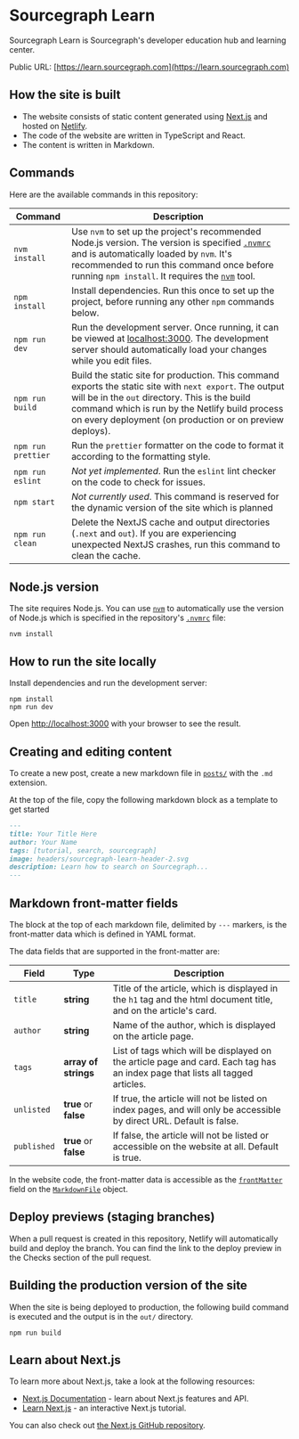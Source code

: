 # Sourcegraph Learn

Sourcegraph Learn is Sourcegraph's developer education hub and learning center.

Public URL: [https://learn.sourcegraph.com](https://learn.sourcegraph.com)

## How the site is built

- The website consists of static content generated using [Next.js](https://nextjs.org) and hosted on [Netlify](https://www.netlify.com/).
- The code of the website are written in TypeScript and React.
- The content is written in Markdown.

## Commands

Here are the available commands in this repository:

| Command            | Description                                                                                                                                                                                                                                                                             |
| ------------------ | --------------------------------------------------------------------------------------------------------------------------------------------------------------------------------------------------------------------------------------------------------------------------------------- |
| `nvm install`      | Use `nvm` to set up the project's recommended Node.js version. The version is specified [`.nvmrc`](./.nvmrc) and is automatically loaded by `nvm`. It's recommended to run this command once before running `npm install`. It requires the [`nvm`](https://github.com/nvm-sh/nvm) tool. |
| `npm install`      | Install dependencies. Run this once to set up the project, before running any other `npm` commands below.                                                                                                                                                                               |
| `npm run dev`      | Run the development server. Once running, it can be viewed at [localhost:3000](http://localhost:3000). The development server should automatically load your changes while you edit files.                                                                                              |
| `npm run build`    | Build the static site for production. This command exports the static site with `next export`. The output will be in the `out` directory. This is the build command which is run by the Netlify build process on every deployment (on production or on preview deploys).                |
| `npm run prettier` | Run the `prettier` formatter on the code to format it according to the formatting style.                                                                                                                                                                                                |
| `npm run eslint`   | _Not yet implemented_. Run the `eslint` lint checker on the code to check for issues.                                                                                                                                                                                                   |
| `npm start`        | _Not currently used_. This command is reserved for the dynamic version of the site which is planned                                                                                                                                                                                     |
| `npm run clean`    | Delete the NextJS cache and output directories (`.next` and `out`). If you are experiencing unexpected NextJS crashes, run this command to clean the cache.                                                                                                                             |

## Node.js version

The site requires Node.js. You can use [`nvm`](https://github.com/nvm-sh/nvm) to automatically use the version of Node.js which is specified in the repository's [`.nvmrc`](./.nvmrc) file:

```
nvm install
```

## How to run the site locally

Install dependencies and run the development server:

```
npm install
npm run dev
```

Open [http://localhost:3000](http://localhost:3000) with your browser to see the result.

## Creating and editing content

To create a new post, create a new markdown file in [`posts/`](./posts) with the `.md` extension.

At the top of the file, copy the following markdown block as a template to get started

```md
---
title: Your Title Here
author: Your Name
tags: [tutorial, search, sourcegraph]
image: headers/sourcegraph-learn-header-2.svg
description: Learn how to search on Sourcegraph...
---
```

## Markdown front-matter fields

The block at the top of each markdown file, delimited by `---` markers, is the front-matter data which is defined in YAML format.

The data fields that are supported in the front-matter are:

| Field | Type | Description |
| --- | --- | --- |
| `title` | **string** | Title of the article, which is displayed in the `h1` tag and the html document title, and on the article's card. |
| `author` | **string** | Name of the author, which is displayed on the article page. |
| `tags` | **array of strings** | List of tags which will be displayed on the article page and card. Each tag has an index page that lists all tagged articles. |
| `unlisted` | **true** or **false** | If true, the article will not be listed on index pages, and will only be accessible by direct URL. Default is false. |
| `published` | **true** or **false** | If false, the article will not be listed or accessible on the website at all. Default is true. |

In the website code, the front-matter data is accessible as the [`frontMatter`](./util/FrontMatter.ts) field on the [`MarkdownFile`](./u) object.

## Deploy previews (staging branches)

When a pull request is created in this repository, Netlify will automatically build and deploy the branch. You can find the link to the deploy preview in the Checks section of the pull request.

## Building the production version of the site

When the site is being deployed to production, the following build command is executed and the output is in the `out/` directory.

```
npm run build
```

## Learn about Next.js

To learn more about Next.js, take a look at the following resources:

- [Next.js Documentation](https://nextjs.org/docs) - learn about Next.js features and API.
- [Learn Next.js](https://nextjs.org/learn) - an interactive Next.js tutorial.

You can also check out [the Next.js GitHub repository](https://github.com/vercel/next.js/).
